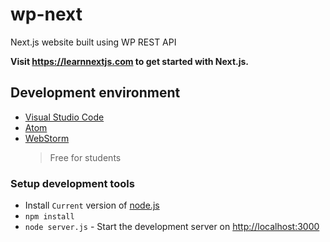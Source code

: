 # wp-next

Next.js website built using WP REST API

**Visit https://learnnextjs.com to get started with Next.js.**

## Development environment

* [Visual Studio Code](https://code.visualstudio.com/)
* [Atom](https://atom.io/)
* [WebStorm](https://www.jetbrains.com/webstorm/)
  > Free for students

### Setup development tools

- Install `Current` version of [node.js](https://nodejs.org/en/)
- `npm install`
- `node server.js` - Start the development server on <http://localhost:3000>
